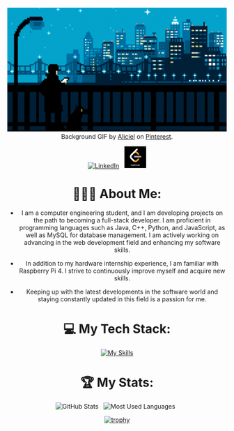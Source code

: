 <div align="center">

[![Hello World, I'm Yusuf!](.github/hello.gif)](https://github.com/Yusufkuscu)
Background GIF by [Aliciel](https://www.pinterest.com/pin/5277724550564022/) on [Pinterest](https://www.pinterest.com/).

[![LinkedIn](https://skillicons.dev/icons?i=linkedin)](https://www.linkedin.com/in/yusufkuscu/) &nbsp;
<a href="https://leetcode.com/u/YusufKuscu/">
  <img src=".github/leet.png" width="50" height="50" />
</a>






# 👨🏻‍💻 About Me:
- I am a computer engineering student, and I am developing projects on the path to becoming a full-stack developer. I am proficient in programming languages such as Java, C++, Python, and JavaScript, as well as MySQL for database management. I am actively working on advancing in the web development field and enhancing my software skills.

- In addition to my hardware internship experience, I am familiar with Raspberry Pi 4. I strive to continuously improve myself and acquire new skills.

- Keeping up with the latest developments in the software world and staying constantly updated in this field is a passion for me.



# 💻 My Tech Stack:
[![My Skills](https://skillicons.dev/icons?i=java,cpp,js,html,css,mysql)](https://skillicons.dev)



# 🏆 My Stats:

<p>
    <img height=175 alt="GitHub Stats" src="https://github-readme-stats.vercel.app/api?username=Yusufkuscu&show_icons=true&count_private=true&theme=dark" />&nbsp;&nbsp;
    <img height=175 alt="Most Used Languages" src="https://github-readme-stats.vercel.app/api/top-langs/?username=Yusufkuscu&layout=compact&theme=dark" />&nbsp;&nbsp;
</p>


[![trophy](https://github-profile-trophy.vercel.app/?username=Yusufkuscu)](https://github.com/Yusufkuscu/github-profile-trophy)

</div>
